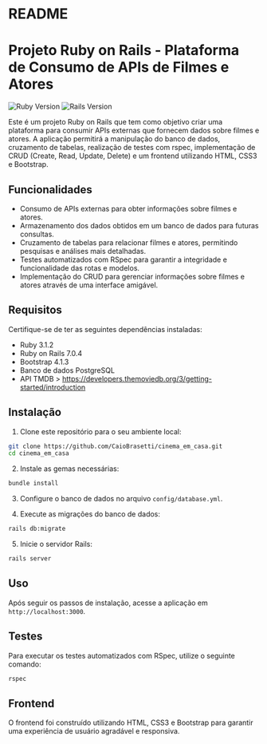 # README

# Projeto Ruby on Rails - Plataforma de Consumo de APIs de Filmes e Atores

![Ruby Version](https://img.shields.io/badge/Ruby-3.1.2-red.svg)
![Rails Version](https://img.shields.io/badge/Rails-7.0.4-orange.svg)

Este é um projeto Ruby on Rails que tem como objetivo criar uma plataforma para consumir APIs externas que fornecem dados sobre filmes e atores. A aplicação permitirá a manipulação do banco de dados, cruzamento de tabelas, realização de testes com rspec, implementação de CRUD (Create, Read, Update, Delete) e um frontend utilizando HTML, CSS3 e Bootstrap.

## Funcionalidades

- Consumo de APIs externas para obter informações sobre filmes e atores.
- Armazenamento dos dados obtidos em um banco de dados para futuras consultas.
- Cruzamento de tabelas para relacionar filmes e atores, permitindo pesquisas e análises mais detalhadas.
- Testes automatizados com RSpec para garantir a integridade e funcionalidade das rotas e modelos.
- Implementação do CRUD para gerenciar informações sobre filmes e atores através de uma interface amigável.

## Requisitos

Certifique-se de ter as seguintes dependências instaladas:

- Ruby 3.1.2
- Ruby on Rails 7.0.4
- Bootstrap 4.1.3
- Banco de dados PostgreSQL
- API TMDB > https://developers.themoviedb.org/3/getting-started/introduction

## Instalação

1. Clone este repositório para o seu ambiente local:

```bash
git clone https://github.com/CaioBrasetti/cinema_em_casa.git
cd cinema_em_casa
```

2. Instale as gemas necessárias:

```bash
bundle install
```

3. Configure o banco de dados no arquivo `config/database.yml`.

4. Execute as migrações do banco de dados:

```bash
rails db:migrate
```

5. Inicie o servidor Rails:

```bash
rails server
```

## Uso

Após seguir os passos de instalação, acesse a aplicação em `http://localhost:3000`.

## Testes

Para executar os testes automatizados com RSpec, utilize o seguinte comando:

```bash
rspec
```

## Frontend

O frontend foi construído utilizando HTML, CSS3 e Bootstrap para garantir uma experiência de usuário agradável e responsiva.



